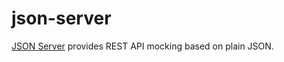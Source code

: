 # json-server

[JSON Server](https://github.com/typicode/json-server) provides REST API mocking based on plain JSON.

